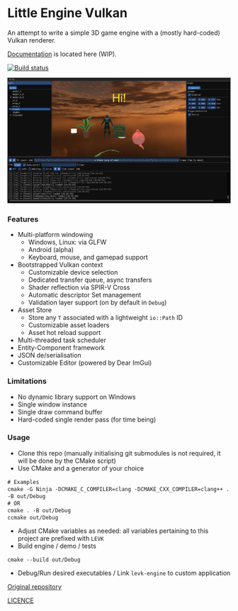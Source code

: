 # Little Engine Vulkan

An attempt to write a simple 3D game engine with a (mostly hard-coded) Vulkan renderer.

[Documentation](https://karnkaul.github.io/levk-docs) is located here (WIP).

[![Build status](https://ci.appveyor.com/api/projects/status/pulw8g0clgeu58pm?svg=true)](https://ci.appveyor.com/project/karnkaul/littleenginevk)

![Screenshot](demo/data/images/demo_screenshot_0.png)

### Features

- Multi-platform windowing
  - Windows, Linux: via GLFW
  - Android (alpha)
  - Keyboard, mouse, and gamepad support
- Bootstrapped Vulkan context
  - Customizable device selection
  - Dedicated transfer queue, async transfers
  - Shader reflection via SPIR-V Cross
  - Automatic descriptor Set management
  - Validation layer support (on by default in `Debug`)
- Asset Store
  - Store any `T` associated with a lightweight `io::Path` ID
  - Customizable asset loaders
  - Asset hot reload support
- Multi-threaded task scheduler
- Entity-Component framework
- JSON de/serialisation
- Customizable Editor (powered by Dear ImGui)

### Limitations

- No dynamic library support on Windows
- Single window instance
- Single draw command buffer
- Hard-coded single render pass (for time being)

### Usage

- Clone this repo (manually initialising git submodules is not required, it will be done by the CMake script)
- Use CMake and a generator of your choice

```
# Examples
cmake -G Ninja -DCMAKE_C_COMPILER=clang -DCMAKE_CXX_COMPILER=clang++ . -B out/Debug
# OR
cmake . -B out/Debug
ccmake out/Debug
```

- Adjust CMake variables as needed: all variables pertaining to this project are prefixed with `LEVK`
- Build engine / demo / tests

```
cmake --build out/Debug
```

- Debug/Run desired executables / Link `levk-engine` to custom application

[Original repository](https://github.com/karnkaul/LittleEngineVk)

[LICENCE](LICENSE)
